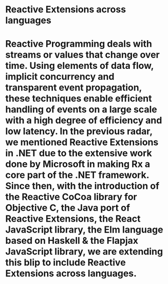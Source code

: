 # Reactive Extensions across languages

# Reactive Programming deals with streams or values that change over time. Using elements of data flow, implicit concurrency and transparent event propagation, these techniques enable efficient handling of events on a large scale with a high degree of efficiency and low latency. In the previous radar, we mentioned Reactive Extensions in .NET due to the extensive work done by Microsoft in making Rx a core part of the .NET framework. Since then, with the introduction of the Reactive CoCoa library for Objective C, the Java port of Reactive Extensions, the React JavaScript library, the Elm language based on Haskell & the Flapjax JavaScript library, we are extending this blip to include Reactive Extensions across languages.
